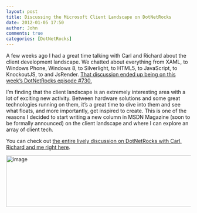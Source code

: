 ```yaml
---
layout: post
title: Discussing the Microsoft Client Landscape on DotNetRocks
date: 2012-01-05 17:50
author: John
comments: true
categories: [DotNetRocks]
---
```

<p>A few weeks ago I had a great time talking with Carl and Richard about the client development landscape. We chatted about everything from XAML, to Windows Phone, Windows 8, to Silverlight, to HTML5, to JavaScript, to KnockoutJS, to and JsRender. <a href="http://bitly.com/dnr730jp">That discussion ended up being on this week’s DotNetRocks episode #730.</a></p> <p>I’m finding that the client landscape is an extremely interesting area with a lot of exciting new activity. Between hardware solutions and some great technologies running on them, it’s a great time to dive into them and see what floats, and more importantly, get inspired to create. This is one of the reasons I decided to start writing a new column in MSDN Magazine (soon to be formally announced) on the client landscape and where I can explore an array of client tech.</p> <p>You can check out <a href="http://bitly.com/dnr730jp">the entire lively discussion on DotNetRocks with Carl, Richard and me right here</a>.</p> <p><a href="http://bitly.com/dnr730jp"><img style="background-image: none; border-bottom: 0px; border-left: 0px; padding-left: 0px; padding-right: 0px; display: block; float: none; margin-left: auto; border-top: 0px; margin-right: auto; border-right: 0px; padding-top: 0px" title="image" border="0" alt="image" src="/wp-content/uploads/media/Windows-Live-Writer/Discussing-the-Microsoft-Client-Landscap_B2FA/image_3.png" width="870" height="140"></a></p>

